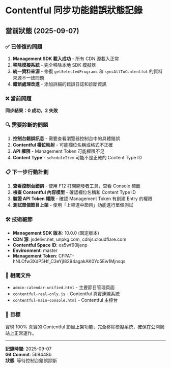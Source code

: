 # Contentful 同步功能錯誤狀態記錄

## 當前狀態 (2025-09-07)

### ✅ 已修復的問題
1. **Management SDK 載入成功** - 所有 CDN 源載入正常
2. **移除模擬系統** - 完全移除本地 SDK 模擬器
3. **統一資料來源** - 修復 `getSelectedPrograms` 和 `syncAllToContentful` 的資料來源不一致問題
4. **錯誤處理改進** - 添加詳細的錯誤日誌和診斷資訊

### ❌ 當前問題
**同步結果：0 成功，2 失敗**

### 🔍 需要診斷的問題
1. **控制台錯誤訊息** - 需要查看瀏覽器控制台中的具體錯誤
2. **Contentful 欄位映射** - 可能欄位名稱或格式不正確
3. **API 權限** - Management Token 可能權限不足
4. **Content Type** - `scheduleItem` 可能不是正確的 Content Type ID

### 📋 下一步行動計劃
1. **查看控制台錯誤** - 使用 F12 打開開發者工具，查看 Console 標籤
2. **檢查 Contentful 內容模型** - 確認欄位名稱和 Content Type ID
3. **驗證 API Token 權限** - 確認 Management Token 有創建 Entry 的權限
4. **測試單個節目上架** - 使用「上架選中節目」功能進行單個測試

### 🛠️ 技術細節
- **Management SDK 版本**: 10.0.0 (固定版本)
- **CDN 源**: jsdelivr.net, unpkg.com, cdnjs.cloudflare.com
- **Contentful Space ID**: os5wf90ljenp
- **Environment**: master
- **Management Token**: CFPAT-hNLOfw3XdP5Hf_C3eYjI8294agakAK0Yo5Ew1Mjnsqs

### 📁 相關文件
- `admin-calendar-unified.html` - 主要節目管理頁面
- `contentful-real-only.js` - Contentful 真實連線系統
- `contentful-main-console.html` - Contentful 主控台

### 🎯 目標
實現 100% 真實的 Contentful 節目上架功能，完全移除模擬系統，確保在公開網站上正常運作。

---
**記錄時間**: 2025-09-07  
**Git Commit**: 5b9448b  
**狀態**: 等待控制台錯誤診斷
